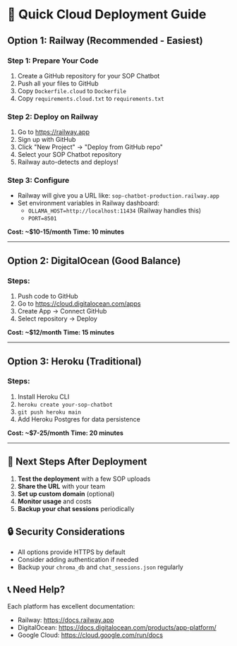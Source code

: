 # 🚀 Quick Cloud Deployment Guide

## Option 1: Railway (Recommended - Easiest)

### Step 1: Prepare Your Code
1. Create a GitHub repository for your SOP Chatbot
2. Push all your files to GitHub
3. Copy `Dockerfile.cloud` to `Dockerfile`
4. Copy `requirements.cloud.txt` to `requirements.txt`

### Step 2: Deploy on Railway
1. Go to https://railway.app
2. Sign up with GitHub
3. Click "New Project" → "Deploy from GitHub repo"
4. Select your SOP Chatbot repository
5. Railway auto-detects and deploys!

### Step 3: Configure
- Railway will give you a URL like: `sop-chatbot-production.railway.app`
- Set environment variables in Railway dashboard:
  - `OLLAMA_HOST=http://localhost:11434` (Railway handles this)
  - `PORT=8501`

**Cost: ~$10-15/month**
**Time: 10 minutes**

---

## Option 2: DigitalOcean (Good Balance)

### Steps:
1. Push code to GitHub
2. Go to https://cloud.digitalocean.com/apps
3. Create App → Connect GitHub
4. Select repository → Deploy

**Cost: ~$12/month**
**Time: 15 minutes**

---

## Option 3: Heroku (Traditional)

### Steps:
1. Install Heroku CLI
2. `heroku create your-sop-chatbot`
3. `git push heroku main`
4. Add Heroku Postgres for data persistence

**Cost: ~$7-25/month**
**Time: 20 minutes**

---

## 🎯 Next Steps After Deployment

1. **Test the deployment** with a few SOP uploads
2. **Share the URL** with your team
3. **Set up custom domain** (optional)
4. **Monitor usage** and costs
5. **Backup your chat sessions** periodically

## 🔒 Security Considerations

- All options provide HTTPS by default
- Consider adding authentication if needed
- Backup your `chroma_db` and `chat_sessions.json` regularly

## 📞 Need Help?

Each platform has excellent documentation:
- Railway: https://docs.railway.app
- DigitalOcean: https://docs.digitalocean.com/products/app-platform/
- Google Cloud: https://cloud.google.com/run/docs